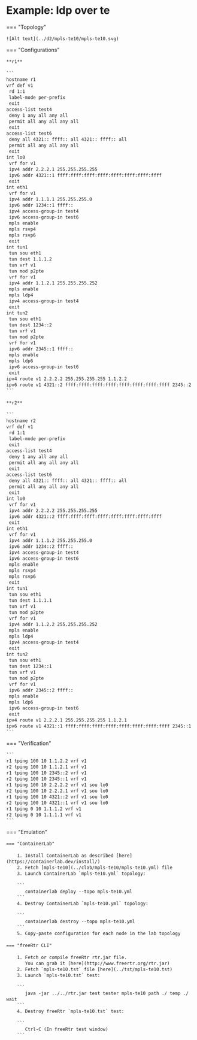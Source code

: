 # Example: ldp over te

=== "Topology"

    ![Alt text](../d2/mpls-te10/mpls-te10.svg)

=== "Configurations"

    **r1**

    ```
    hostname r1
    vrf def v1
     rd 1:1
     label-mode per-prefix
     exit
    access-list test4
     deny 1 any all any all
     permit all any all any all
     exit
    access-list test6
     deny all 4321:: ffff:: all 4321:: ffff:: all
     permit all any all any all
     exit
    int lo0
     vrf for v1
     ipv4 addr 2.2.2.1 255.255.255.255
     ipv6 addr 4321::1 ffff:ffff:ffff:ffff:ffff:ffff:ffff:ffff
     exit
    int eth1
     vrf for v1
     ipv4 addr 1.1.1.1 255.255.255.0
     ipv6 addr 1234::1 ffff::
     ipv4 access-group-in test4
     ipv6 access-group-in test6
     mpls enable
     mpls rsvp4
     mpls rsvp6
     exit
    int tun1
     tun sou eth1
     tun dest 1.1.1.2
     tun vrf v1
     tun mod p2pte
     vrf for v1
     ipv4 addr 1.1.2.1 255.255.255.252
     mpls enable
     mpls ldp4
     ipv4 access-group-in test4
     exit
    int tun2
     tun sou eth1
     tun dest 1234::2
     tun vrf v1
     tun mod p2pte
     vrf for v1
     ipv6 addr 2345::1 ffff::
     mpls enable
     mpls ldp6
     ipv6 access-group-in test6
     exit
    ipv4 route v1 2.2.2.2 255.255.255.255 1.1.2.2
    ipv6 route v1 4321::2 ffff:ffff:ffff:ffff:ffff:ffff:ffff:ffff 2345::2
    ```

    **r2**

    ```
    hostname r2
    vrf def v1
     rd 1:1
     label-mode per-prefix
     exit
    access-list test4
     deny 1 any all any all
     permit all any all any all
     exit
    access-list test6
     deny all 4321:: ffff:: all 4321:: ffff:: all
     permit all any all any all
     exit
    int lo0
     vrf for v1
     ipv4 addr 2.2.2.2 255.255.255.255
     ipv6 addr 4321::2 ffff:ffff:ffff:ffff:ffff:ffff:ffff:ffff
     exit
    int eth1
     vrf for v1
     ipv4 addr 1.1.1.2 255.255.255.0
     ipv6 addr 1234::2 ffff::
     ipv4 access-group-in test4
     ipv6 access-group-in test6
     mpls enable
     mpls rsvp4
     mpls rsvp6
     exit
    int tun1
     tun sou eth1
     tun dest 1.1.1.1
     tun vrf v1
     tun mod p2pte
     vrf for v1
     ipv4 addr 1.1.2.2 255.255.255.252
     mpls enable
     mpls ldp4
     ipv4 access-group-in test4
     exit
    int tun2
     tun sou eth1
     tun dest 1234::1
     tun vrf v1
     tun mod p2pte
     vrf for v1
     ipv6 addr 2345::2 ffff::
     mpls enable
     mpls ldp6
     ipv6 access-group-in test6
     exit
    ipv4 route v1 2.2.2.1 255.255.255.255 1.1.2.1
    ipv6 route v1 4321::1 ffff:ffff:ffff:ffff:ffff:ffff:ffff:ffff 2345::1
    ```

=== "Verification"

    ```
    r1 tping 100 10 1.1.2.2 vrf v1
    r2 tping 100 10 1.1.2.1 vrf v1
    r1 tping 100 10 2345::2 vrf v1
    r2 tping 100 10 2345::1 vrf v1
    r1 tping 100 10 2.2.2.2 vrf v1 sou lo0
    r2 tping 100 10 2.2.2.1 vrf v1 sou lo0
    r1 tping 100 10 4321::2 vrf v1 sou lo0
    r2 tping 100 10 4321::1 vrf v1 sou lo0
    r1 tping 0 10 1.1.1.2 vrf v1
    r2 tping 0 10 1.1.1.1 vrf v1
    ```

=== "Emulation"

    === "ContainerLab"

        1. Install ContainerLab as described [here](https://containerlab.dev/install/)  
        2. Fetch [mpls-te10](../clab/mpls-te10/mpls-te10.yml) file  
        3. Launch ContainerLab `mpls-te10.yml` topology:  

        ```
           containerlab deploy --topo mpls-te10.yml  
        ```
        4. Destroy ContainerLab `mpls-te10.yml` topology:  

        ```
           containerlab destroy --topo mpls-te10.yml  
        ```
        5. Copy-paste configuration for each node in the lab topology

    === "freeRtr CLI"

        1. Fetch or compile freeRtr rtr.jar file.  
           You can grab it [here](http://www.freertr.org/rtr.jar)  
        2. Fetch `mpls-te10.tst` file [here](../tst/mpls-te10.tst)  
        3. Launch `mpls-te10.tst` test:  

        ```
           java -jar ../../rtr.jar test tester mpls-te10 path ./ temp ./ wait
        ```
        4. Destroy freeRtr `mpls-te10.tst` test:  

        ```
           Ctrl-C (In freeRtr test window)
        ```

